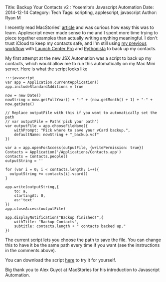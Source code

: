 Title: Backup Your Contacts v2 : Yosemite’s Javascript Automation
Date: 2014-12-14
Category: Tech
Tags: scripting, applescript, javascript
Author: Ryan M

I recently read MacStories' [article][macstories] and was curious how easy this was to learn. Applescript never made sense to me and I spent more time trying to piece together examples than actually writing anything meaningful. I don't trust iCloud to keep my contacts safe, and I'm still using [my previous workflow][previous_workflow] with [Launch Center Pro][lcp] and [Pythonista][pythonista] to back up my contacts.
<!-- PELICAN_END_SUMMARY -->  
My first attempt at the new JSX Automation was a script to back up my contacts, which would allow me to run this automatically on my Mac Mini server. Here is what the script looks like

	:::javascript
	var app = Application.currentApplication()
	app.includeStandardAdditions = true

	now = new Date()
	nowString = now.getFullYear() + "-" + (now.getMonth() + 1) + "-" + now.getDate()

	// Replace outputFile with this if you want to automatically set the path
	// var outputFile = Path('pick your path')	
	var outputFile = app.chooseFileName({
		withPrompt: "Pick where to save your vCard backup.",
		defaultName: nowString + "_backup.vcf"
	})

	var a = app.openForAccess(outputFile, {writePermission: true})
	Contacts = Application('/Applications/Contacts.app')
	contacts = Contacts.people()
	outputString = ''

	for (var i = 0; i < contacts.length; i++){
	  outputString += contacts[i].vcard()
	}

	app.write(outputString,{
		to: a,
		startingAt: 0,
		as:'text'
	})
	app.closeAccess(outputFile)
	
	app.displayNotification("Backup finished!",{
		withTitle: "Backup Contacts",
		subtitle: contacts.length + " contacts backed up."
	})

The current script lets you choose the path to save the file. You can change this to have it be the same path every time if you want (see the instructions in the comments above).

You can download the script [here][download] to try it for yourself.

Big thank you to Alex Guyot at MacStories for his introduction to Javascript Automation.

[download]: {attach}BackupContacts.zip
[macstories]: http://www.macstories.net/tutorials/getting-started-with-javascript-for-automation-on-yosemite/
[lcp]: http://contrast.co/launch-center-pro/
[pythonista]: http://omz-software.com/pythonista/
[previous_workflow]: {static}../2014-09-28/2014-09-25_backup_contacts_with_pythonista.md
